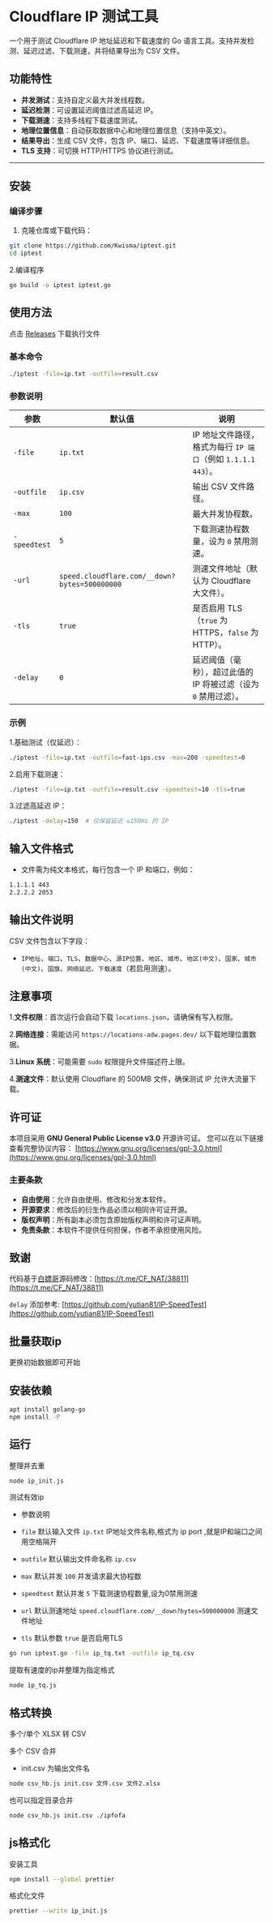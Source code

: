 # Cloudflare IP 测试工具

一个用于测试 Cloudflare IP 地址延迟和下载速度的 Go 语言工具。支持并发检测、延迟过滤、下载测速，并将结果导出为 CSV 文件。

## 功能特性

- **并发测试**：支持自定义最大并发线程数。
- **延迟检测**：可设置延迟阈值过滤高延迟 IP。
- **下载测速**：支持多线程下载速度测试。
- **地理位置信息**：自动获取数据中心和地理位置信息（支持中英文）。
- **结果导出**：生成 CSV 文件，包含 IP、端口、延迟、下载速度等详细信息。
- **TLS 支持**：可切换 HTTP/HTTPS 协议进行测试。

---

## 安装

### 编译步骤

1. 克隆仓库或下载代码：

```bash
git clone https://github.com/Kwisma/iptest.git
cd iptest
```

2.编译程序

```bash
go build -o iptest iptest.go
```

## 使用方法

点击 [Releases](https://github.com/Kwisma/iptest/releases) 下载执行文件

### 基本命令

```bash
./iptest -file=ip.txt -outfile=result.csv
```

### 参数说明

|参数|默认值|说明|
|------|------|------|
|`-file`|`ip.txt`|IP 地址文件路径，格式为每行 `IP 端口`（例如 `1.1.1.1` `443`）。|
|`-outfile`|`ip.csv`|输出 CSV 文件路径。|
|`-max`|`100`|最大并发协程数。|
|`-speedtest`|`5`|下载测速协程数量，设为 `0` 禁用测速。|
|`-url`|`speed.cloudflare.com/__down?bytes=500000000`|测速文件地址（默认为 Cloudflare 大文件）。|
|`-tls`|`true`|是否启用 TLS（`true` 为 HTTPS，`false` 为 HTTP）。|
|`-delay`|`0`|延迟阈值（毫秒），超过此值的 IP 将被过滤（设为 `0` 禁用过滤）。|

### 示例

1.基础测试（仅延迟）：

```bash
./iptest -file=ip.txt -outfile=fast-ips.csv -max=200 -speedtest=0
```

2.启用下载测速：

```bash
./iptest -file=ip.txt -outfile=result.csv -speedtest=10 -tls=true
```

3.过滤高延迟 IP：

```bash
./iptest -delay=150  # 仅保留延迟 ≤150ms 的 IP
```

## 输入文件格式

- 文件需为纯文本格式，每行包含一个 IP 和端口，例如：

```txt
1.1.1.1 443
2.2.2.2 2053
```

## 输出文件说明

CSV 文件包含以下字段：

- `IP地址`、`端口`、`TLS`、`数据中心`、`源IP位置`、`地区`、`城市`、`地区(中文)`、`国家`、`城市(中文)`、`国旗`、`网络延迟`、`下载速度`（若启用测速）。

## 注意事项

1.**文件权限**：首次运行会自动下载 `locations.json`，请确保有写入权限。

2.**网络连接**：需能访问 `https://locations-adw.pages.dev/` 以下载地理位置数据。

3.**Linux 系统**：可能需要 `sudo` 权限提升文件描述符上限。

4.**测速文件**：默认使用 Cloudflare 的 500MB 文件，确保测试 IP 允许大流量下载。

## 许可证

本项目采用 **GNU General Public License v3.0** 开源许可证。
您可以在以下链接查看完整协议内容：
[https://www.gnu.org/licenses/gpl-3.0.html](https://www.gnu.org/licenses/gpl-3.0.html)

### 主要条款

- **自由使用**：允许自由使用、修改和分发本软件。
- **开源要求**：修改后的衍生作品必须以相同许可证开源。
- **版权声明**：所有副本必须包含原始版权声明和许可证声明。
- **免责条款**：本软件不提供任何担保，作者不承担使用风险。

## 致谢

代码基于[白嫖哥](https://github.com/XIU2)源码修改：[https://t.me/CF_NAT/38811](https://t.me/CF_NAT/38811)

`delay` 添加参考: [https://github.com/yutian81/IP-SpeedTest](https://github.com/yutian81/IP-SpeedTest)

## 批量获取ip

更换初始数据即可开始

## 安装依赖

```bash
apt install golang-go
npm install -P
```

## 运行

整理并去重

```bash
node ip_init.js
```

测试有效ip

- 参数说明

- `file` 默认输入文件 `ip.txt` IP地址文件名称,格式为 ip port ,就是IP和端口之间用空格隔开
- `outfile` 默认输出文件命名称 `ip.csv`
- `max` 默认并发 `100` 并发请求最大协程数
- `speedtest` 默认并发 `5` 下载测速协程数量,设为0禁用测速
- `url` 默认测速地址 `speed.cloudflare.com/__down?bytes=500000000` 测速文件地址
- `tls` 默认参数 `true` 是否启用TLS

```bash
go run iptest.go -file ip_tq.txt -outfile ip_tq.csv
```

提取有速度的ip并整理为指定格式

```bash
node ip_tq.js
```

## 格式转换

多个/单个 XLSX 转 CSV

多个 CSV 合并

- init.csv 为输出文件名

```bash
node csv_hb.js init.csv 文件.csv 文件2.xlsx
```

也可以指定目录合并

```bash
node csv_hb.js init.csv ./ipfofa
```

## js格式化

安装工具 
```bash
npm install --global prettier
```

格式化文件

```bash
prettier --write ip_init.js
```
